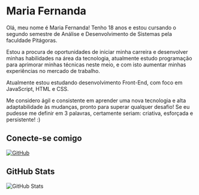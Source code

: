 # Maria Fernanda
Olá, meu nome é Maria Fernanda! Tenho 18 anos e estou cursando o segundo semestre de Análise e Desenvolvimento de Sistemas pela faculdade Pitágoras.

Estou a procura de oportunidades de iniciar minha carreira e desenvolver minhas habilidades na área da tecnologia, atualmente estudo programação para aprimorar minhas técnicas neste meio, e com isto aumentar minhas experiências no mercado de trabalho.

Atualmente estou estudando desenvolvimento Front-End, com foco em JavaScript, HTML e CSS.

Me considero ágil e consistente em aprender uma nova tecnologia e alta adaptabilidade às mudanças, pronto para superar qualquer desafio!
Se eu pudesse me definir em 3 palavras, certamente seriam: criativa, esforçada e persistente! :)

## Conecte-se comigo
[![GitHub](https://img.shields.io/badge/GitHub-ec63a1?style=for-the-badge&logo=github&logoColor=fff)](https://github.com/diskmari)


## GitHub Stats
![GitHub Stats](https://github-readme-stats.vercel.app/api?username=octoeli&theme=transparent&bg_color=ec63a1&border_color=fff&show_icons=true&icon_color=fff&title_color=fff&text_color=fff&hide_title=true&hide=stars)

